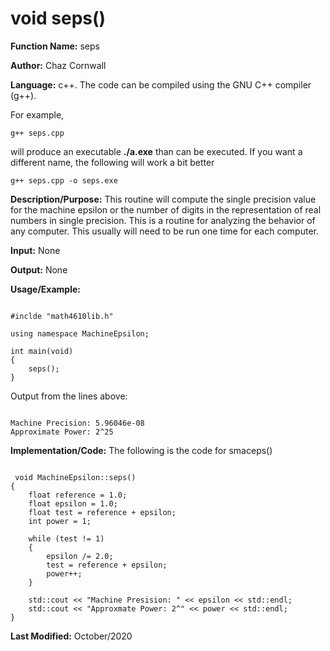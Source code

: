 # void seps()

**Function Name:**           seps

**Author:** Chaz Cornwall

**Language:** c++. The code can be compiled using the GNU C++ compiler (g++).

For example,

    g++ seps.cpp

will produce an executable **./a.exe** than can be executed. If you want a different name, the following will work a bit
better

    g++ seps.cpp -o seps.exe

**Description/Purpose:** This routine will compute the single precision value for the machine epsilon or the number of digits
in the representation of real numbers in single precision. This is a routine for analyzing the behavior of any computer. This
usually will need to be run one time for each computer.

**Input:** None

**Output:** None

**Usage/Example:**

<pre><code> 
#inclde "math4610lib.h" 

using namespace MachineEpsilon;

int main(void)
{
    seps();
}
</pre></code>

Output from the lines above:

<pre><code> 
Machine Precision: 5.96046e-08
Approximate Power: 2^25
</pre></code>

**Implementation/Code:** The following is the code for smaceps()

<pre><code>
 void MachineEpsilon::seps()
{
    float reference = 1.0;
    float epsilon = 1.0;
    float test = reference + epsilon;
    int power = 1;

    while (test != 1)
    {
        epsilon /= 2.0;
        test = reference + epsilon;
        power++;
    }

    std::cout << "Machine Presision: " << epsilon << std::endl;
    std::cout << "Approxmate Power: 2^" << power << std::endl;
}
</pre></code>

**Last Modified:** October/2020

